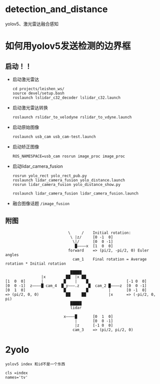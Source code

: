 # detection_and_distance
yolov5、激光雷达融合感知
# 如何用yolov5发送检测的边界框
## 启动！！
 - 启动激光雷达
   ```Shell
   cd projects/leishen_ws/
   source devel/setup.bash
   roslaunch lslidar_c32_decoder lslidar_c32.launch 
   ```
 - 启动激光雷达转换
   ```Shell
   roslaunch rslidar_to_velodyne rslidar_to_vdyne.launch 
   ```
 - 启动原始图像
   ```Shell
   roslaunch usb_cam usb_cam-test.launch
   ```
 - 启动矫正图像
   ```Shell
   ROS_NAMESPACE=usb_cam rosrun image_proc image_proc
   ```
 - 启动lidar_camera_fusion
   ```Shell
   rosrun yolo_rect yolo_rect_pub.py
   roslaunch lidar_camera_fusion yolo_distance.launch 
   rosrun lidar_camera_fusion yolo_distance_show.py 
   
   roslaunch lidar_camera_fusion lidar_camera_fusion.launch
   ```
 - 融合图像话题
   `/image_fusion`

## 附图
   ```Shell
                               \     /    Initial rotation:
                                \ |z/     [0 -1  0]
                                 \|/      [0  0 -1]
                                  █————x  [1  0  0]
                               forward    => (pi/2, -pi/2, 0) Euler angles
                                 cam_1    Final rotation = Average rotation * Initial rotation
  
                                █████
                   |x         ██  |x ██
   [1  0  0]       |         █    |    █                 [-1 0  0]
   [0  0 -1]  z————█ cam_4  █ y———.z    █  cam_2 █————z  [0  0 -1]
   [0  1  0]                 █         █         |       [0 -1  0]
   => (pi/2, 0, 0)            ██     ██          |x      => (-pi/2, 0, pi)
                                █████
                                lidar

                             x————█       [0  1  0]
                                  |       [0  0 -1]
                                  |z      [-1 0  0]
                                 cam_3    => (pi/2, pi/2, 0)
   ```

# 2yolo
```
yolov5 index 和id不是一个东西

cls =index
names='tv'
```
